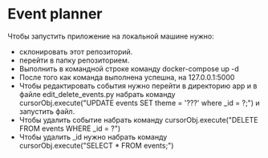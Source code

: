 # Event planner


Чтобы запустить приложение на локальной машине нужно:

* склонировать этот репозиторий.
* перейти в папку репозиторием.
* Выполнить в командной строке команду docker-compose up -d
* После того как команда выполнена успешна, на 127.0.0.1:5000
* Чтобы редактировать события нужно перейти в директорию app и в файле edit_delete_events.py набрать команду cursorObj.execute("UPDATE events SET theme = '???' where _id = ?;") и запустить файл.
* Чтобы удалить событие набрать команду cursorObj.execute("DELETE FROM events WHERE _id = ?")
* Чтобы удалить _id нужно набрать команду cursorObj.execute("SELECT * FROM events;")
